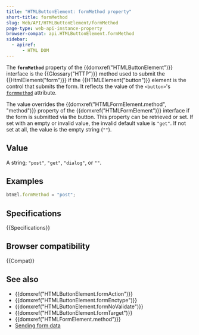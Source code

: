 ```yaml
---
title: "HTMLButtonElement: formMethod property"
short-title: formMethod
slug: Web/API/HTMLButtonElement/formMethod
page-type: web-api-instance-property
browser-compat: api.HTMLButtonElement.formMethod
sidebar:
  - apiref:
      - HTML DOM
---
```


The **`formMethod`** property of the {{domxref("HTMLButtonElement")}} interface is the {{Glossary("HTTP")}} method used to submit the {{HtmlElement("form")}} if the {{HTMLElement("button")}} element is the control that submits the form. It reflects the value of the `<button>`'s [`formmethod`](/en-US/docs/Web/HTML/Reference/Elements/button#formmethod) attribute.

The value overrides the {{domxref("HTMLFormElement.method", "method")}} property of the {{domxref("HTMLFormElement")}} interface if the form is submitted via the button. This property can be retrieved or set. If set with an empty or invalid value, the invalid default value is `"get"`. If not set at all, the value is the empty string (`""`).

## Value

A string; `"post"`, `"get"`, `"dialog"`, or `""`.

## Examples

```js
btnEl.formMethod = "post";
```

## Specifications

{{Specifications}}

## Browser compatibility

{{Compat}}

## See also

- {{domxref("HTMLButtonElement.formAction")}}
- {{domxref("HTMLButtonElement.formEnctype")}}
- {{domxref("HTMLButtonElement.formNoValidate")}}
- {{domxref("HTMLButtonElement.formTarget")}}
- {{domxref("HTMLFormElement.method")}}
- [Sending form data](/en-US/docs/Learn_web_development/Extensions/Forms/Sending_and_retrieving_form_data)
